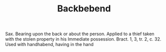 ---
title: Backbebend
letter: B
permalink: "/definitions/backbebend.html"
body: Sax. Bearing upon the back or about the person. Applied to a thief taken with
  the stolen property in his Immediate possession. Bract. 1, 3, tr. 2, c. 32. Used
  with handhabend, having in the hand
published_at: '2018-07-07'
layout: post
---